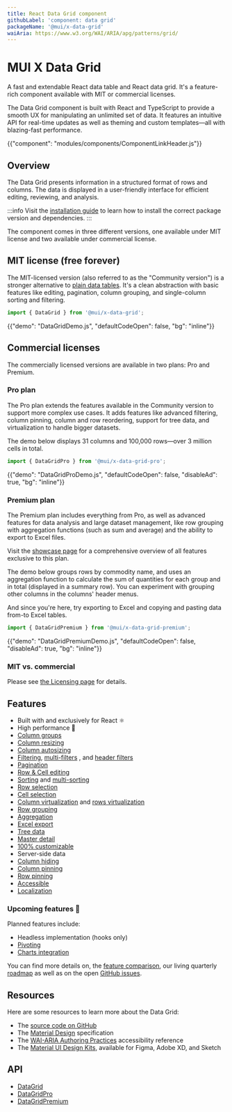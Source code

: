 ```yaml
---
title: React Data Grid component
githubLabel: 'component: data grid'
packageName: '@mui/x-data-grid'
waiAria: https://www.w3.org/WAI/ARIA/apg/patterns/grid/
---
```


# MUI X Data Grid

<p class="description">A fast and extendable React data table and React data grid. It's a feature-rich component available with MIT or commercial licenses.</p>

The Data Grid component is built with React and TypeScript to provide a smooth UX for manipulating an unlimited set of data.
It features an intuitive API for real-time updates as well as theming and custom templates—all with blazing-fast performance.

{{"component": "modules/components/ComponentLinkHeader.js"}}

## Overview

The Data Grid presents information in a structured format of rows and columns.
The data is displayed in a user-friendly interface for efficient editing, reviewing, and analysis.

:::info
Visit the [installation guide](/x/react-data-grid/getting-started/#installation) to learn how to install the correct package version and dependencies.
:::

The component comes in three different versions, one available under MIT license and two available under commercial license.

## MIT license (free forever)

The MIT-licensed version (also referred to as the "Community version") is a stronger alternative to [plain data tables](/material-ui/react-table/#sorting-amp-selecting).
It's a clean abstraction with basic features like editing, pagination, column grouping, and single-column sorting and filtering.

```js
import { DataGrid } from '@mui/x-data-grid';
```

{{"demo": "DataGridDemo.js", "defaultCodeOpen": false, "bg": "inline"}}

## Commercial licenses

The commercially licensed versions are available in two plans: Pro and Premium.

### Pro plan [<span class="plan-pro"></span>](/x/introduction/licensing/#pro-plan 'Pro plan')

The Pro plan extends the features available in the Community version to support more complex use cases.
It adds features like advanced filtering, column pinning, column and row reordering, support for tree data, and virtualization to handle bigger datasets.

The demo below displays 31 columns and 100,000 rows—over 3 million cells in total.

```js
import { DataGridPro } from '@mui/x-data-grid-pro';
```

{{"demo": "DataGridProDemo.js", "defaultCodeOpen": false, "disableAd": true, "bg": "inline"}}

### Premium plan [<span class="plan-premium"></span>](/x/introduction/licensing/#premium-plan 'Premium plan')

The Premium plan includes everything from Pro, as well as advanced features for data analysis and large dataset management, like row grouping with aggregation functions (such as sum and average) and the ability to export to Excel files.

Visit the [showcase page](/x/react-data-grid/demo/) for a comprehensive overview of all features exclusive to this plan.

The demo below groups rows by commodity name, and uses an aggregation function to calculate the sum of quantities for each group and in total (displayed in a summary row).
You can experiment with grouping other columns in the columns' header menus.

And since you're here, try exporting to Excel and copying and pasting data from-to Excel tables.

```js
import { DataGridPremium } from '@mui/x-data-grid-premium';
```

{{"demo": "DataGridPremiumDemo.js", "defaultCodeOpen": false, "disableAd": true, "bg": "inline"}}

### MIT vs. commercial

Please see [the Licensing page](/x/introduction/licensing/) for details.

## Features

- Built with and exclusively for React ⚛️
- High performance 🚀
- [Column groups](/x/react-data-grid/column-groups/)
- [Column resizing](/x/react-data-grid/column-dimensions/#resizing)
- [Column autosizing](/x/react-data-grid/column-dimensions/#autosizing)
- [Filtering](/x/react-data-grid/filtering/), [multi-filters](/x/react-data-grid/filtering/multi-filters/) <span class="plan-pro"></span>, and [header filters](/x/react-data-grid/filtering/header-filters/) <span class="plan-pro"></span>
- [Pagination](/x/react-data-grid/pagination/)
- [Row & Cell editing](/x/react-data-grid/editing/)
- [Sorting](/x/react-data-grid/sorting/) and [multi-sorting](/x/react-data-grid/sorting/#multi-sorting) <span class="plan-pro"></span>
- [Row selection](/x/react-data-grid/row-selection/)
- [Cell selection](/x/react-data-grid/cell-selection/) <span class="plan-premium"></span>
- [Column virtualization](/x/react-data-grid/virtualization/#column-virtualization) and [rows virtualization](/x/react-data-grid/virtualization/#row-virtualization) <span class="plan-pro"></span>
- [Row grouping](/x/react-data-grid/row-grouping/) <span class="plan-premium"></span>
- [Aggregation](/x/react-data-grid/aggregation/) <span class="plan-premium"></span>
- [Excel export](/x/react-data-grid/export/#excel-export) <span class="plan-premium"></span>
- [Tree data](/x/react-data-grid/tree-data/) <span class="plan-pro"></span>
- [Master detail](/x/react-data-grid/master-detail/) <span class="plan-pro"></span>
- [100% customizable](/x/react-data-grid/style/)
- Server-side data
- [Column hiding](/x/react-data-grid/column-visibility/)
- [Column pinning](/x/react-data-grid/column-pinning/) <span class="plan-pro"></span>
- [Row pinning](/x/react-data-grid/row-pinning/) <span class="plan-pro"></span>
- [Accessible](/x/react-data-grid/accessibility/)
- [Localization](/x/react-data-grid/localization/)

### Upcoming features 🚧

Planned features include:

- Headless implementation (hooks only)
- [Pivoting](/x/react-data-grid/pivoting/) <span class="plan-premium"></span>
- [Charts integration](/x/react-charts/) <span class="plan-premium"></span>

You can find more details on, the [feature comparison](/x/react-data-grid/getting-started/#feature-comparison), our living quarterly [roadmap](https://github.com/mui/mui-x/projects/1) as well as on the open [GitHub issues](https://github.com/mui/mui-x/issues?q=is%3Aopen+label%3A%22component%3A+DataGrid%22+label%3Aenhancement).

## Resources

Here are some resources to learn more about the Data Grid:

- The [source code on GitHub](https://github.com/mui/mui-x/tree/HEAD/packages/)
- The [Material Design](https://m2.material.io/components/data-tables) specification
- The [WAI-ARIA Authoring Practices](https://www.w3.org/WAI/ARIA/apg/patterns/grid/) accessibility reference
- The [Material UI Design Kits](https://mui.com/design-kits/), available for Figma, Adobe XD, and Sketch

## API

- [DataGrid](/x/api/data-grid/data-grid/)
- [DataGridPro](/x/api/data-grid/data-grid-pro/)
- [DataGridPremium](/x/api/data-grid/data-grid-premium/)
